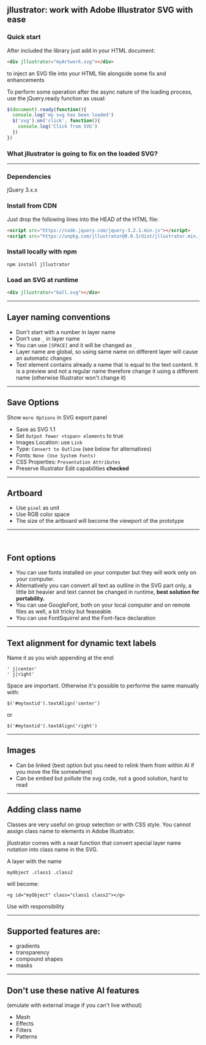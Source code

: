 ## jllustrator: work with Adobe Illustrator SVG with ease





### Quick start

After included the library just add in your HTML document:

```html
<div jllustrator="myArtwork.svg"></div>
```

to inject an SVG file into your HTML file alongside some fix and enhancements

To perform some operation after the async nature of the loading process, use the jQuery.ready function as usual:

```javascript
$(document).ready(function(){
  console.log('my svg has been loaded')
  $('svg').on('click', function(){
    console.log('Click from SVG')
  })
})
```



### What jllustrator is going to fix on the loaded SVG?



---

### Dependencies

jQuery 3.x.x

### Install from CDN

Just drop the following lines into the HEAD of the HTML file:

```html
<script src="https://code.jquery.com/jquery-3.2.1.min.js"></script>
<script src="https://unpkg.com/jllustrator@0.0.3/dist/jllustrator.min.js"></script>
```



### Install locally with npm

```
npm install jllustrator
```



### Load an SVG at runtime

```html
<div jllustrator="ball.svg"></div>
```

---

## Layer naming conventions

- Don't start with a number in layer name
- Don't use ```_``` in layer name
- You can use ```[SPACE]``` and it will be changed as ```_```
- Layer name are global, so using same name on different layer will cause an automatic changes
- Text element contains already a name that is equal to the text content. It is a preview and not a regular name therefore change it using a different name (otherwise Illustrator won't change it)

---

## Save Options

Show ```more Options``` in SVG export panel

- Save as SVG 1.1
- Set ```Output fewer <tspan> elements``` to true
- Images Location: use ```Link```
- Type: ```Convert to Outline``` (see below for alternatives)
- Fonts: ```None (Use System Fonts)```
- CSS Properties: ```Presentation Attributes```
- Preserve Illustrator Edit capabilities **checked**

---

## Artboard 

- Use ```pixel``` as unit
- Use RGB color space 
- The size of the artboard will become the viewport of the prototype

---


​    
## Font options

- You can use fonts installed on your computer but they will work only on your computer.
- Alternatively you can convert all text as outline in the SVG part only, a little bit heavier and text cannot be changed in runtime, **best solution for portability.**
- You can use GoogleFont, both on your local computer and on remote files as well, a bit tricky but feaseable.
- You can use FontSquirrel and the Font-face declaration


---

## Text alignment for dynamic text labels

Name it as you wish appending at the end:

    ' j|center'
    ' j|right'

Space are important.
Otherwise it's possible to performe the same manually with:

    $('#mytextid').textAlign('center')

or

    $('#mytextid').textAlign('right')


---

## Images

- Can be linked (best option but you need to relink them from within AI if you move the file somewhere)
- Can be embed but pollute the svg code, not a good solution, hard to read






---

## Adding class name

Classes are very useful on group selection or with CSS style. You cannot assign class name to elements in Adobe Illustrator.  

jllustrator comes with a neat function that convert special layer name notation into class name in the SVG.

A layer with the name

```myObject .class1 .class2```

will become:

```<g id="myObject" class="class1 class2"></g>```

Use with responsibility

---

## Supported features are:

- gradients
- transparency
- compound shapes
- masks

---

## Don't use these native AI features 

(emulate with external image if you can't live without)

- Mesh
- Effects
- Filters
- Patterns

